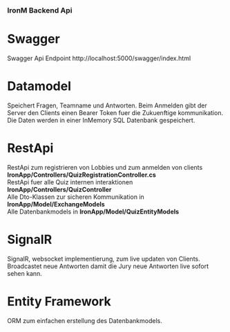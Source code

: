 ### IronM Backend Api

# Swagger
Swagger Api Endpoint http://localhost:5000/swagger/index.html

# Datamodel
Speichert Fragen, Teamname und Antworten. 
Beim Anmelden gibt der Server den Clients einen Bearer Token fuer die Zukuenftige kommunikation.
Die Daten werden in einer InMemory SQL Datenbank gespeichert. 

# RestApi
RestApi zum registrieren von Lobbies und zum anmelden von clients **IronApp/Controllers/QuizRegistrationController.cs**<br>
RestApi fuer alle Quiz internen interaktionen **IronApp/Controllers/QuizController**<br>
Alle Dto-Klassen zur sicheren Kommunikation in **IronApp/Model/ExchangeModels**<br>
Alle Datenbankmodels in **IronApp/Model/QuizEntityModels**<br>

# SignalR
SignalR, websocket implementierung, zum live updaten von Clients. Broadcastet neue Antworten damit die Jury neue Antworten live sofort sehen kann.

# Entity Framework
ORM zum einfachen erstellung des Datenbankmodels. 

